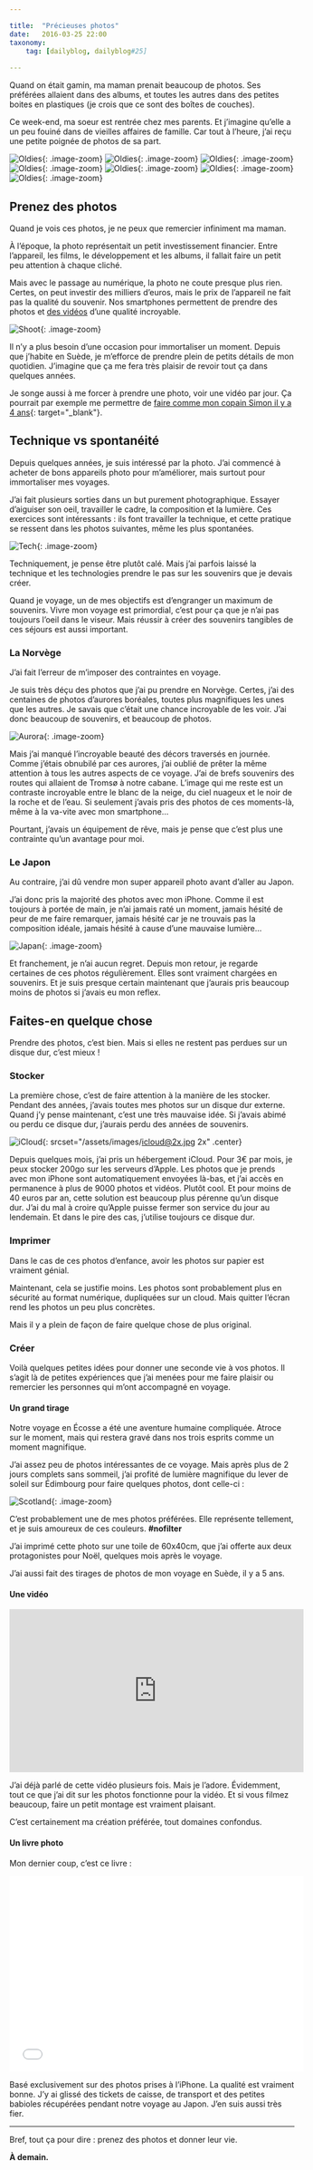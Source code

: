 ```yaml
---

title:  "Précieuses photos"
date:   2016-03-25 22:00
taxonomy:
    tag: [dailyblog, dailyblog#25]
    
---
```


Quand on était gamin, ma maman prenait beaucoup de photos. Ses préférées allaient dans des albums, et toutes les autres dans des petites boites en plastiques (je crois que ce sont des boîtes de couches).

Ce week-end, ma soeur est rentrée chez mes parents. Et j’imagine qu’elle a un peu fouiné dans de vieilles affaires de famille. Car tout à l’heure, j’ai reçu une petite poignée de photos de sa part.

![Oldies](/assets/images/oldies-1.jpg){: .image-zoom}
![Oldies](/assets/images/oldies-2.jpg){: .image-zoom}
![Oldies](/assets/images/oldies-3.jpg){: .image-zoom}
![Oldies](/assets/images/oldies-4.jpg){: .image-zoom}
![Oldies](/assets/images/oldies-5.jpg){: .image-zoom}
![Oldies](/assets/images/oldies-6.jpg){: .image-zoom}
![Oldies](/assets/images/oldies-7.jpg){: .image-zoom}

## Prenez des photos

Quand je vois ces photos, je ne peux que remercier infiniment ma maman. 

À l’époque, la photo représentait un petit investissement financier. Entre l’appareil, les films, le développement et les albums, il fallait faire un petit peu attention à chaque cliché.

Mais avec le passage au numérique, la photo ne coute presque plus rien. Certes, on peut investir des milliers d’euros, mais le prix de l’appareil ne fait pas la qualité du souvenir. Nos smartphones permettent de prendre des photos et [des vidéos](http://axelrock.fr/fr/blog/2015-01-22-micrometrages) d’une qualité incroyable.

![Shoot](/assets/images/shoot.jpg){: .image-zoom}

Il n’y a plus besoin d’une occasion pour immortaliser un moment. Depuis que j’habite en Suède, je m’efforce de prendre plein de petits détails de mon quotidien. J’imagine que ça me fera très plaisir de revoir tout ça dans quelques années.

Je songe aussi à me forcer à prendre une photo, voir une vidéo par jour. Ça pourrait par exemple me permettre de [faire comme mon copain Simon il y a 4 ans](https://vimeo.com/39660869){: target="_blank"}. 

## Technique vs spontanéité

Depuis quelques années, je suis intéressé par la photo. J’ai commencé à acheter de bons appareils photo pour m’améliorer, mais surtout pour immortaliser mes voyages.

J’ai fait plusieurs sorties dans un but purement photographique. Essayer d’aiguiser son oeil, travailler le cadre, la composition et la lumière. Ces exercices sont intéressants : ils font travailler la technique, et cette pratique se ressent dans les photos suivantes, même les plus spontanées.

![Tech](/assets/images/tech@2x.jpg){: .image-zoom}

Techniquement, je pense être plutôt calé. Mais j’ai parfois laissé la technique et les technologies prendre le pas sur les souvenirs que je devais créer.

Quand je voyage, un de mes objectifs est d’engranger un maximum de souvenirs. Vivre mon voyage est primordial, c’est pour ça que je n’ai pas toujours l’oeil dans le viseur. Mais réussir à créer des souvenirs tangibles de ces séjours est aussi important.

### La Norvège

J’ai fait l’erreur de m’imposer des contraintes en voyage. 

Je suis très déçu des photos que j’ai pu prendre en Norvège. Certes, j’ai des centaines de photos d’aurores boréales, toutes plus magnifiques les unes que les autres. Je savais que c’était une chance incroyable de les voir. J’ai donc beaucoup de souvenirs, et beaucoup de photos.

![Aurora](/assets/images/aurora@2x.jpg){: .image-zoom}

Mais j’ai manqué l’incroyable beauté des décors traversés en journée. Comme j’étais obnubilé par ces aurores, j’ai oublié de prêter la même attention à tous les autres aspects de ce voyage. J’ai de brefs souvenirs des routes qui allaient de Tromsø à notre cabane. L’image qui me reste est un contraste incroyable entre le blanc de la neige, du ciel nuageux et le noir de la roche et de l’eau. Si seulement j’avais pris des photos de ces moments-là, même à la va-vite avec mon smartphone…

Pourtant, j’avais un équipement de rêve, mais je pense que c’est plus une contrainte qu’un avantage pour moi.

### Le Japon

Au contraire, j’ai dû vendre mon super appareil photo avant d’aller au Japon.

J’ai donc pris la majorité des photos avec mon iPhone. Comme il est toujours à portée de main, je n’ai jamais raté un moment, jamais hésité de peur de me faire remarquer, jamais hésité car je ne trouvais pas la composition idéale, jamais hésité à cause d’une mauvaise lumière…

![Japan](/assets/images/japan@2x.jpg){: .image-zoom}

Et franchement, je n’ai aucun regret. Depuis mon retour, je regarde certaines de ces photos régulièrement. Elles sont vraiment chargées en souvenirs. Et je suis presque certain maintenant que j’aurais pris beaucoup moins de photos si j’avais eu mon reflex.

## Faites-en quelque chose

Prendre des photos, c’est bien. Mais si elles ne restent pas perdues sur un disque dur, c’est mieux !

### Stocker

La première chose, c’est de faire attention à la manière de les stocker. Pendant des années, j’avais toutes mes photos sur un disque dur externe. Quand j’y pense maintenant, c’est une très mauvaise idée. Si j’avais abimé ou perdu ce disque dur, j’aurais perdu des années de souvenirs.

![iCloud](/assets/images/icloud.jpg){: srcset="/assets/images/icloud@2x.jpg 2x" .center}

Depuis quelques mois, j’ai pris un hébergement iCloud. Pour 3€ par mois, je peux stocker 200go sur les serveurs d’Apple. Les photos que je prends avec mon iPhone sont automatiquement envoyées là-bas, et j’ai accès en permanence à plus de 9000 photos et vidéos. Plutôt cool. Et pour moins de 40 euros par an, cette solution est beaucoup plus pérenne qu’un disque dur. J’ai du mal à croire qu’Apple puisse fermer son service du jour au lendemain. Et dans le pire des cas, j’utilise toujours ce disque dur.

### Imprimer

Dans le cas de ces photos d’enfance, avoir les photos sur papier est vraiment génial.

Maintenant, cela se justifie moins. Les photos sont probablement plus en sécurité au format numérique, dupliquées sur un cloud. Mais quitter l’écran rend les photos un peu plus concrètes.

Mais il y a plein de façon de faire quelque chose de plus original.

### Créer

Voilà quelques petites idées pour donner une seconde vie à vos photos. Il s’agit là de petites expériences que j’ai menées pour me faire plaisir ou remercier les personnes qui m’ont accompagné en voyage.

#### Un grand tirage

Notre voyage en Écosse a été une aventure humaine compliquée. Atroce sur le moment, mais qui restera gravé dans nos trois esprits comme un moment magnifique. 

J’ai assez peu de photos intéressantes de ce voyage. Mais après plus de 2 jours complets sans sommeil, j’ai profité de lumière magnifique du lever de soleil sur Édimbourg pour faire quelques photos, dont celle-ci :

![Scotland](/assets/images/scotland@2x.jpg){: .image-zoom}

C’est probablement une de mes photos préférées. Elle représente tellement, et je suis amoureux de ces couleurs. **#nofilter**

J’ai imprimé cette photo sur une toile de 60x40cm, que j’ai offerte aux deux protagonistes pour Noël, quelques mois après le voyage.

J’ai aussi fait des tirages de photos de mon voyage en Suède, il y a 5 ans.

#### Une vidéo

<iframe src="https://player.vimeo.com/video/141591927" width="520" height="288" frameborder="0" webkitallowfullscreen="" mozallowfullscreen="" allowfullscreen=""></iframe>

<span></span>

J’ai déjà parlé de cette vidéo plusieurs fois. Mais je l’adore. Évidemment, tout ce que j’ai dit sur les photos fonctionne pour la vidéo. Et si vous filmez beaucoup, faire un petit montage est vraiment plaisant. 

C’est certainement ma création préférée, tout domaines confondus.

#### Un livre photo

Mon dernier coup, c’est ce livre :

<iframe src="//giphy.com/embed/xThuWrsGSG5GBADSEg" width="520" height="346" frameBorder="0" class="giphy-embed center" allowFullScreen></iframe>

<span></span>

Basé exclusivement sur des photos prises à l’iPhone. La qualité est vraiment bonne. J’y ai glissé des tickets de caisse, de transport et des petites babioles récupérées pendant notre voyage au Japon. J’en suis aussi très fier.

___

Bref, tout ça pour dire : prenez des photos et donner leur vie.

**À demain.**